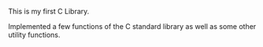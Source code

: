 This is my first C Library.

Implemented a few functions of the C standard library as well as some other utility functions.

